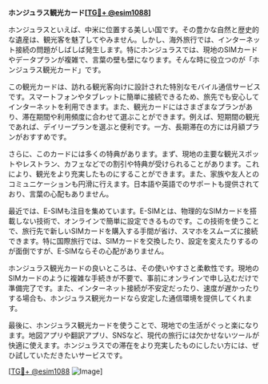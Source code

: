 **ホンジュラス観光カード[[TG💪+ @esim1088](https://t.me/s/esim1088)]**

ホンジュラスといえば、中米に位置する美しい国です。その豊かな自然と歴史的な遺産は、観光客を魅了してやみません。しかし、海外旅行では、インターネット接続の問題がしばしば発生します。特にホンジュラスでは、現地のSIMカードやデータプランが複雑で、言葉の壁も壁になります。そんな時に役立つのが「ホンジュラス観光カード」です。

この観光カードは、訪れる観光客向けに設計された特別なモバイル通信サービスです。スマートフォンやタブレットに簡単に接続できるため、旅先でも安心してインターネットを利用できます。また、観光カードにはさまざまなプランがあり、滞在期間や利用頻度に合わせて選ぶことができます。例えば、短期間の観光であれば、デイリープランを選ぶと便利です。一方、長期滞在の方には月額プランがおすすめです。

さらに、このカードには多くの特典があります。まず、現地の主要な観光スポットやレストラン、カフェなどでの割引や特典が受けられることがあります。これにより、観光をより充実したものにすることができます。また、家族や友人とのコミュニケーションも円滑に行えます。日本語や英語でのサポートも提供されており、言葉の心配もありません。

最近では、E-SIMも注目を集めています。E-SIMとは、物理的なSIMカードを搭載しない技術で、オンラインで簡単に設定できるものです。この技術を使うことで、旅行先で新しいSIMカードを購入する手間が省け、スマホをスムーズに接続できます。特に国際旅行では、SIMカードを交換したり、設定を変えたりするのが面倒ですが、E-SIMならその心配がありません。

ホンジュラス観光カードの良いところは、その使いやすさと柔軟性です。現地のSIMカードのように複雑な手続きが不要で、事前にオンラインで申し込むだけで準備完了です。また、インターネット接続が不安定だったり、速度が遅かったりする場合も、ホンジュラス観光カードなら安定した通信環境を提供してくれます。

最後に、ホンジュラス観光カードを使うことで、現地での生活がぐっと楽になります。地図アプリや翻訳アプリ、SNSなど、現代の旅行には欠かせないツールが快適に使えます。ホンジュラスでの滞在をより充実したものにしたい方には、ぜひ試していただきたいサービスです。

[[TG💪+ @esim1088](https://t.me/s/esim1088) ![Image](https://i.postimg.cc/Y0z9fWf4/image.png)]